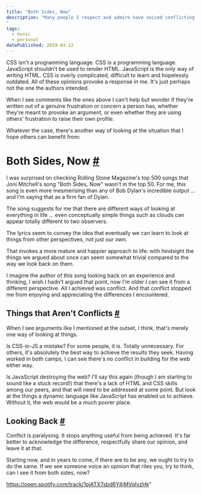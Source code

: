 ```yaml
---
title: "Both Sides, Now"
description: "Many people I respect and admire have voiced conflicting opinions on their blogs and Twitter recently. I wanted to reply in general with reference to a song that pops into my head every time I hear those conflicting opinions being discussed.
"
tags: 
  - music
  - personal
datePublished: 2019-03-12
---
```

CSS isn't a programming language. CSS is a programming language. JavaScript shouldn't be used to render HTML. JavaScript is the only way of writing HTML. CSS is overly complicated, difficult to learn and hopelessly outdated. All of these opinions provoke a response in me. It's just perhaps not the one the authors intended.

When I see comments like the ones above I can't help but wonder if they're written out of a genuine frustration or concern a person has, whether they're meant to provoke an argument, or even whether they are using others' frustration to raise their own profile.

Whatever the case, there's another way of looking at the situation that I hope others can benefit from:

# Both Sides, Now [#](https://deliciousreverie.co.uk/posts/both-sides-now/#both-sides-now)

I was surprised on checking Rolling Stone Magazine's top 500 songs that Joni Mitchell's song "Both Sides, Now" wasn't in the top 50. For me, this song is even more mesmerising than any of Bob Dylan's incredible output ... and I'm saying that as a firm fan of Dylan.

The song suggests for me that there are different ways of looking at everything in life ... even conceptually simple things such as clouds can appear totally different to two observers.

The lyrics seem to convey the idea that eventually we can learn to look at things from other perspectives, not just our own.

That invokes a more mature and happier approach to life: with hindsight the things we argued about once can seem somewhat trivial compared to the way we look back on them.

I imagine the author of this song looking back on an experience and thinking, I wish I hadn't argued that point, now I'm older I can see it from a different perspective. All I achieved was conflict. And that conflict stopped me from enjoying and appreciating the differences I encountered.

## Things that Aren't Conflicts [#](https://deliciousreverie.co.uk/posts/both-sides-now/#things-that-aren't-conflicts)

When I see arguments like I mentioned at the outset, I think, that's merely one way of looking at things.

Is CSS-in-JS a mistake? For some people, it is. Totally unnecessary. For others, it's absolutely the best way to achieve the results they seek. Having worked in both camps, I can see there's no conflict in building for the web either way.

Is JavaScript destroying the web? I'll say this again (though I am starting to sound like a stuck record!) that there's a lack of HTML and CSS skills among our peers, and that will need to be addressed at some point. But look at the things a dynamic language like JavaScript has enabled us to achieve. Without it, the web would be a much poorer place.

## Looking Back [#](https://deliciousreverie.co.uk/posts/both-sides-now/#looking-back)

Conflict is paralysing. It stops anything useful from being achieved. It's far better to acknowledge the difference, respectfully share our opinion, and leave it at that.

Starting now, and in years to come, if there are to be any, we ought to try to do the same. If we see someone voice an opinion that riles you, try to think, can I see it from both sides, now?

https://open.spotify.com/track/1pjATX7sbd6Y4jMVqIvzHk"